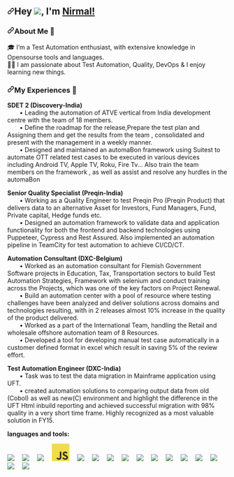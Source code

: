 <h2 dir="auto"><a id="user-content-hey--im-Nirmal" class="anchor" aria-hidden="true" href="#hey--im-kunal"><svg class="octicon octicon-link" viewBox="0 0 16 16" version="1.1" width="16" height="16" aria-hidden="true"><path fill-rule="evenodd" d="M7.775 3.275a.75.75 0 001.06 1.06l1.25-1.25a2 2 0 112.83 2.83l-2.5 2.5a2 2 0 01-2.83 0 .75.75 0 00-1.06 1.06 3.5 3.5 0 004.95 0l2.5-2.5a3.5 3.5 0 00-4.95-4.95l-1.25 1.25zm-4.69 9.64a2 2 0 010-2.83l2.5-2.5a2 2 0 012.83 0 .75.75 0 001.06-1.06 3.5 3.5 0 00-4.95 0l-2.5 2.5a3.5 3.5 0 004.95 4.95l1.25-1.25a.75.75 0 00-1.06-1.06l-1.25 1.25a2 2 0 01-2.83 0z"></path></svg></a>Hey <a target="_blank" rel="noopener noreferrer" href="https://github.com/TheDudeThatCode/TheDudeThatCode/blob/master/Assets/Hi.gif"><img src="https://github.com/TheDudeThatCode/TheDudeThatCode/raw/master/Assets/Hi.gif" width="29px" style="max-width: 100%;"></a>, I'm <a href="https://kunal-kushwaha.github.io" rel="nofollow">Nirmal!</a></h2>

<h3 dir="auto"><a id="user-content-about-me-" class="anchor" aria-hidden="true" href="#about-me-"><svg class="octicon octicon-link" viewBox="0 0 16 16" version="1.1" width="16" height="16" aria-hidden="true"><path fill-rule="evenodd" d="M7.775 3.275a.75.75 0 001.06 1.06l1.25-1.25a2 2 0 112.83 2.83l-2.5 2.5a2 2 0 01-2.83 0 .75.75 0 00-1.06 1.06 3.5 3.5 0 004.95 0l2.5-2.5a3.5 3.5 0 00-4.95-4.95l-1.25 1.25zm-4.69 9.64a2 2 0 010-2.83l2.5-2.5a2 2 0 012.83 0 .75.75 0 001.06-1.06 3.5 3.5 0 00-4.95 0l-2.5 2.5a3.5 3.5 0 004.95 4.95l1.25-1.25a.75.75 0 00-1.06-1.06l-1.25 1.25a2 2 0 01-2.83 0z"></path></svg></a>About Me <g-emoji class="g-emoji" alias="rocket" fallback-src="https://github.githubassets.com/images/icons/emoji/unicode/1f680.png">🚀</g-emoji></h3>

<p dir="auto"><g-emoji class="g-emoji" alias="mortar_board" fallback-src="https://github.githubassets.com/images/icons/emoji/unicode/1f393.png">🎓</g-emoji> I’m a Test Automation enthusiast, with extensive knowledge in Opensourse tools and languages.<br>
<g-emoji class="g-emoji" alias="man_technologist" fallback-src="https://github.githubassets.com/images/icons/emoji/unicode/1f468-1f4bb.png">👨&zwj;💻</g-emoji>  I am passionate about Test Automation, Quality, DevOps &amp; I enjoy learning new things. <br></p>

<h3 dir="auto"><a id="user-content-my-experiences-" class="anchor" aria-hidden="true" href="#my-experiences-"><svg class="octicon octicon-link" viewBox="0 0 16 16" version="1.1" width="16" height="16" aria-hidden="true"><path fill-rule="evenodd" d="M7.775 3.275a.75.75 0 001.06 1.06l1.25-1.25a2 2 0 112.83 2.83l-2.5 2.5a2 2 0 01-2.83 0 .75.75 0 00-1.06 1.06 3.5 3.5 0 004.95 0l2.5-2.5a3.5 3.5 0 00-4.95-4.95l-1.25 1.25zm-4.69 9.64a2 2 0 010-2.83l2.5-2.5a2 2 0 012.83 0 .75.75 0 001.06-1.06 3.5 3.5 0 00-4.95 0l-2.5 2.5a3.5 3.5 0 004.95 4.95l1.25-1.25a.75.75 0 00-1.06-1.06l-1.25 1.25a2 2 0 01-2.83 0z"></path></svg></a>My Experiences <g-emoji class="g-emoji" alias="raised_hands" fallback-src="https://github.githubassets.com/images/icons/emoji/unicode/1f64c.png">🙌</g-emoji></h3>


<b>SDET 2 (Discovery-India)	</b>                           
&emsp;&emsp;•	Leading the automation of ATVE vertical from India development centre with the team of 18 members.  
&emsp;&emsp;•	Define the roadmap for the release,Prepare the test plan and Assigning them and get the results from the
team , consolidated and present with the management in a weekly manner. <br>
&emsp;&emsp;•	Designed and maintained an automaBon framework using Suitest to automate OTT related test cases to be
executed in various devices including Android TV, Apple TV, Roku, Fire Tv... Also train the team members on the framework , as well as assist and resolve any hurdles in the automaBon

<b>Senior Quality Specialist (Preqin-India)	</b>                           
&emsp;&emsp;•	Working as a Quality Engineer to test Preqin Pro (Preqin Product) that delivers data to an alternative Asset for Investors, Fund Managers, Fund, Private capital, Hedge funds etc.  
&emsp;&emsp;•	Designed an automation framework to validate data and application functionality for both the frontend and backend technologies using Puppeteer, Cypress and Rest Assured. Also implemented an automation pipeline in TeamCity for test automation to achieve CI/CD/CT.

<b>Automation Consultant (DXC-Belgium)	</b>             
&emsp;&emsp;•	Worked as an automation consultant for Flemish Government Software projects in Education, Tax, Transportation sectors to build Test Automation Strategies, Framework with selenium and conduct training across the Projects, which was one of the key factors on Project Renewal. <br>
&emsp;&emsp;•	Build an automation center with a pool of resource where testing challenges have been analyzed and deliver solutions across domains and technologies resulting, with in 2 releases almost 10% increase in the quality of the product delivered. <br>
&emsp;&emsp;•	Worked as a part of the International Team, handling the Retail and wholesale offshore automation team of 8 Resources. <br>
&emsp;&emsp;•	Developed a tool for developing manual test case automatically in a customer defined format in excel which result in saving 5% of the review effort.

<b>Test Automation Engineer (DXC-India)	</b> <br>
&emsp;&emsp;•	Task was to test the data migration in Mainframe application using UFT. <br>
&emsp;&emsp;•	created automation solutions to comparing output data from old (Cobol) as well as new(C) environment and highlight the difference in the UFT Html inbuild reporting and achieved successful migration with 98% quality in a very short time frame. Highly recognized as a most valuable solution in FY15.

<strong>languages and tools:</strong> <br>
<div>
  <img height="40" src="https://avatars.githubusercontent.com/u/6906516?s=280&v=4" style="max-width: 100%;">&emsp;
  <img height="40" src="https://images.g2crowd.com/uploads/product/image/social_landscape/social_landscape_2ea5f7178028686921161d65d4be481a/bitbucket.png" style="max-width: 100%;">&emsp;
  <img height="40" src="https://avatars.slack-edge.com/2018-11-30/493753869479_4b703f4119efe3d7d0ff_512.png" style="max-width: 100%;">&emsp;
<img height="40" src="https://raw.githubusercontent.com/github/explore/80688e429a7d4ef2fca1e82350fe8e3517d3494d/topics/javascript/javascript.png" style="max-width: 100%;">&emsp;
  <img height="40" src="https://selenium-python.readthedocs.io/_static/logo.png" style="max-width: 100%;">&emsp;
  <img height="40" src="https://git-scm.com/images/logos/downloads/Git-Icon-1788C.png" style="max-width: 100%;">&emsp;
  <img height="40" src="https://upload.wikimedia.org/wikipedia/en/thumb/3/30/Java_programming_language_logo.svg/1200px-Java_programming_language_logo.svg.png" style="max-width: 100%;">&emsp;
  <img height="40" src="https://yt3.ggpht.com/_q52i8bUAEvcb7JR4e-eNTv23y2A_wg5sCz0NC0GrGtcw1CRMWJSOPVHUDh_bngD0q4gMvVeoA=s900-c-k-c0x00ffffff-no-rj" style="max-width: 100%;">&emsp;
  <img height="40" src="https://pbs.twimg.com/profile_images/1206618215767584769/zl48EuhC_400x400.jpg" style="max-width: 100%;">&emsp;
  <img height="40" src="https://miro.medium.com/max/816/1*mn6bOs7s6Qbao15PMNRyOA.png" style="max-width: 100%;">&emsp;
  <img height="40" src="https://i2.wp.com/testingadvice.com/wp-content/uploads/2017/05/cucmber_logo.jpg?fit=1091%2C700&ssl=1" style="max-width: 100%;">&emsp;
   <img height="40" src="https://1000logos.net/wp-content/uploads/2017/08/Docker-logo.jpg" style="max-width: 100%;">&emsp;
   <img height="40" src="https://www.entrofi.net/wp-content/uploads/2020/01/rest-assured-logo.png" style="max-width: 100%;">&emsp;
   <img height="40" src="https://res.cloudinary.com/crunchbase-production/image/upload/c_lpad,f_auto,q_auto:eco,dpr_1/q1cwqhahz7jbtfzalznd" style="max-width: 100%;">&emsp;
   <img height="40" src="[https://res.cloudinary.com/crunchbase-production/image/upload/c_lpad,f_auto,q_auto:eco,dpr_1/q1cwqhahz7jbtfzalznd](https://mma.prnewswire.com/media/776624/headspin_logo_orange_Logo.jpg?p=twitter)" style="max-width: 100%;">&emsp;
   <img height="40" src="https://www.browserstack.com/images/layout/browserstack-logo-600x315.png" style="max-width: 100%;">&emsp;
  </div>




